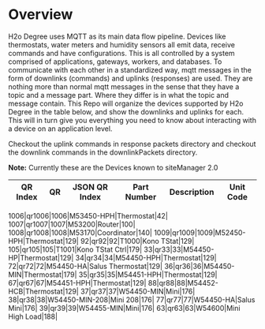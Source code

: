# Overview
H2o Degree uses MQTT as its main data flow pipeline. Devices like thermostats, water meters and humidity sensors all emit data, receive commands and have configurations. This is all controlled by a system comprised of applications, gateways, workers, and databases. To communicate with each other in a standardized way, mqtt messages in the form of downlinks (commands) and uplinks (responses) are used. They are nothing more than normal mqtt messages in the sense that they have a topic and a message part. Where they differ is in what the topic and message contain. This Repo will organize the devices supported by H2o Degree in the table below, and show the downlinks and uplinks for each. This will in turn give you everything you need to know about interacting with a device on an application level.

Checkout the uplink commands in response packets directory and checkout the downlink commands in the downlinkPackets directory. 

**Note:**
Currently these are the Devices known to siteManager 2.0

**QR Index**|**QR**|**JSON QR Index**|**Part Number**|**Description**|**Unit Code**|
:-----:|:-----:|:-----:|:-----:|:-----:|:-----:

1006|qr1006|1006|M53450-HPH|Thermostat|42|
1007|qr1007|1007|M53200|Router|100|
1008|qr1008|1008|M53170|Coordinator|140|
1009|qr1009|1009|M52450-HPH|Thermostat|129|
92|qr92|92|T1000|Kono TStat|129|
105|qr105|105|T1001|Kono TStat Ctrl|179|
33|qr33|33|M54450-HP|Thermostat|129|
34|qr34|34|M54450-HPH|Thermostat|129|
72|qr72|72|M54450-HA|Salus Thermostat|129|
36|qr36|36|M54450-MIN|Thermostat|179|
35|qr35|35|M54451-HPH|Thermostat|129|
67|qr67|67|M54451-HPH|Thermostat|129|
88|qr88|88|M54452-HCB|Thermostat|129|
37|qr37|37|W54450-MIN|Mini|176|
38|qr38|38|W54450-MIN-208|Mini 208|176|
77|qr77|77|W54450-HA|Salus Mini|176|
39|qr39|39|W54455-MIN|Mini|176|
63|qr63|63|W54600|Mini High Load|188|

